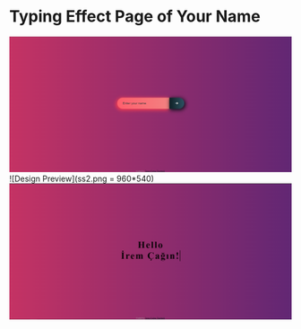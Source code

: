 # Typing Effect Page of Your Name

![Design Preview](ss1.png)
![Design Preview](ss2.png = 960*540)
![Design Preview](ss3.png)

